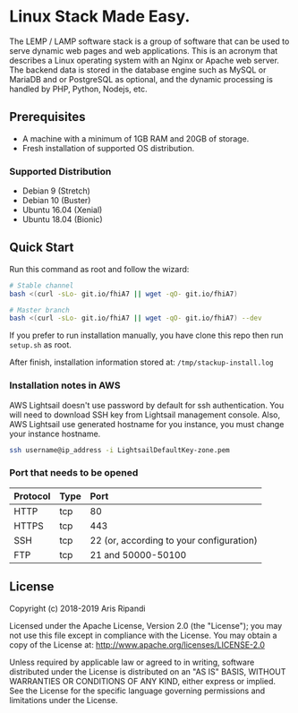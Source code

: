 # Linux Stack Made Easy.

The LEMP / LAMP software stack is a group of software that can be used to serve dynamic web pages
and web applications. This is an acronym that describes a Linux operating system with an Nginx or
Apache web server. The backend data is stored in the database engine such as MySQL or MariaDB and
or PostgreSQL as optional, and the dynamic processing is handled by PHP, Python, Nodejs, etc.

## Prerequisites

- A machine with a minimum of 1GB RAM and 20GB of storage.
- Fresh installation of supported OS distribution.

### Supported Distribution

- Debian 9 (Stretch)
- Debian 10 (Buster)
- Ubuntu 16.04 (Xenial)
- Ubuntu 18.04 (Bionic)

## Quick Start

Run this command as root and follow the wizard:

```sh
# Stable channel
bash <(curl -sLo- git.io/fhiA7 || wget -qO- git.io/fhiA7)

# Master branch
bash <(curl -sLo- git.io/fhiA7 || wget -qO- git.io/fhiA7) --dev
```

If you prefer to run installation manually, you have clone this repo then run `setup.sh` as root.

After finish, installation information stored at: `/tmp/stackup-install.log`

### Installation notes in AWS

AWS Lightsail doesn't use password by default for ssh authentication. You will need to download
SSH key from Lightsail management console. Also, AWS Lightsail use generated hostname for you
instance, you must change your instance hostname.

```sh
ssh username@ip_address -i LightsailDefaultKey-zone.pem
```

### Port that needs to be opened

| Protocol  | Type  | Port
| :---------| :-----| :---
| HTTP      | tcp   | 80
| HTTPS     | tcp   | 443
| SSH       | tcp   | 22 (or, according to your configuration)
| FTP       | tcp   | 21 and 50000-50100

## License

Copyright (c) 2018-2019 Aris Ripandi

Licensed under the Apache License, Version 2.0 (the "License"); you may not use this file except
in compliance with the License. You may obtain a copy of the License at: <http://www.apache.org/licenses/LICENSE-2.0>

Unless required by applicable law or agreed to in writing, software distributed under the License
is distributed on an "AS IS" BASIS, WITHOUT WARRANTIES OR CONDITIONS OF ANY KIND, either express
or implied. See the License for the specific language governing permissions and limitations under
the License.

